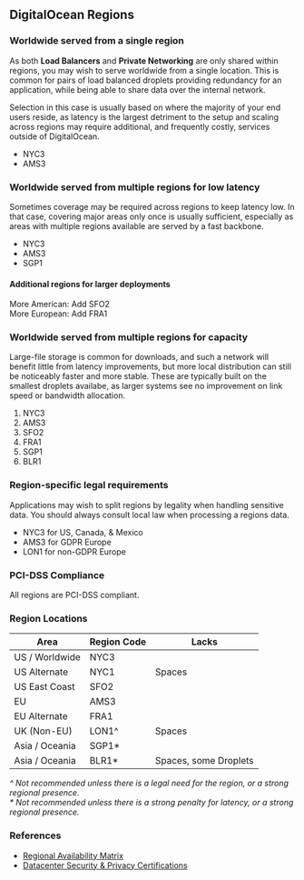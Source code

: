 ## DigitalOcean Regions

### Worldwide served from a single region

As both **Load Balancers** and **Private Networking** are only shared within regions, you may wish to serve worldwide from a single location. This is common for pairs of load balanced droplets providing redundancy for an application, while being able to share data over the internal network.

Selection in this case is usually based on where the majority of your end users reside, as latency is the largest detriment to the setup and scaling across regions may require additional, and frequently costly, services outside of DigitalOcean.

- NYC3
- AMS3

### Worldwide served from multiple regions for low latency

Sometimes coverage may be required across regions to keep latency low. In that case, covering major areas only once is usually sufficient, especially as areas with multiple regions available are served by a fast backbone.

- NYC3
- AMS3
- SGP1

#### Additional regions for larger deployments

More American: Add SFO2  
More European: Add FRA1

### Worldwide served from multiple regions for capacity

Large-file storage is common for downloads, and such a network will benefit little from latency improvements, but more local distribution can still be noticeably faster and more stable. These are typically built on the smallest droplets availabe, as larger systems see no improvement on link speed or bandwidth allocation.

1. NYC3
2. AMS3
3. SFO2
4. FRA1
5. SGP1
6. BLR1

### Region-specific legal requirements

Applications may wish to split regions by legality when handling sensitive data. You should always consult local law when processing a regions data.

- NYC3 for US, Canada, & Mexico
- AMS3 for GDPR Europe
- LON1 for non-GDPR Europe

### PCI-DSS Compliance

All regions are PCI-DSS compliant.

### Region Locations

| Area           | Region Code   | Lacks  |
| -------------- | ------------- | ------ |
| US / Worldwide | NYC3          |        |
| US Alternate   | NYC1          | Spaces |
| US East Coast  | SFO2          |        |
| EU             | AMS3          |        |
| EU Alternate   | FRA1          |        |
| UK (Non-EU)    | LON1^         | Spaces |
| Asia / Oceania | SGP1*         |        |
| Asia / Oceania | BLR1*         | Spaces, some Droplets |

_^ Not recommended unless there is a legal need for the region, or a strong regional presence._  
_* Not recommended unless there is a strong penalty for latency, or a strong regional presence._  

### References
- [Regional Availability Matrix](https://docs.digitalocean.com/products/platform/availability-matrix/)
- [Datacenter Security & Privacy Certifications](https://www.digitalocean.com/trust/certification-reports/)
